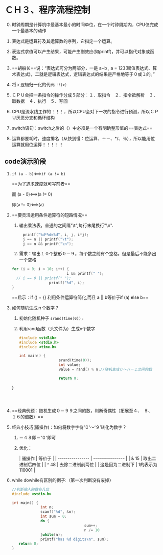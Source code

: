 # ＣＨ３、程序流程控制

0. 时钟周期是计算机中最基本最小的时间单位，在一个时钟周期内，CPU仅完成一个最基本的动作

1. 表达式是运算符及其运算数的序列，它指定一个运算。
2. 表达式求值可以产生结果，可能产生副效应(如printf)，并可以指代对象或函数。
3. ==胡船长==说：“表达式可分为两部分，一是 a+b , a = 123(赋值表达式、算术表达式)，二就是逻辑表达式，逻辑表达式的结果是严格地等于０或１的。”
4. 将ｘ逻辑归一化的代码  `!!(x)`
5. ＣＰＵ会把一条指令的操作分成５部分：１．取指令　２．指令欲解析　３．取数据　４．执行　５．写回
6. CPU是流水线工作的！！！，所以CPU会对下一次的指令进行预测，所以ＣＰＵ厌恶分支和循环结构

7. switch语句：switch之后的（）中必须是一个有明确整形值的==表达式==
8. 运算都要耗时，速度排名（从快到慢：位运算、＋－、*/、％），所以能用位运算就用位运算！！！！！

## code演示阶段

1. `if (a - b)`<==>`if (a != b)`          

   ==为了追求速度就可写前者==

   而 (a - 0)<==>(a != 0)   

   即(a != 0)<==>(a)

   

2. ==要灵活运用条件运算符的短路情况==

   1. 输出乘法表，普通的之间隔"\t",每行末尾换行"\n".

      ```c
      　printf("%d*%d=%d", i, j, i*j);
      　j == n || printf("\t");
      　j == n && printf("\n");
      ```

      

   2. 需求：输出１０个整形０－９，每个数之前有个空格，但是最后不能多出一个空格

   ```c
   for (i = 0; i < 10; i++) {
   							i && printf(" ");
     // i == 0 || printf(" ");
     				printf("%d", i);
   }
   ```

   

   ==启示：if () + {}    利用条件运算符简化,而且 a || b等价于if (a) else b==

3. 如何随机生成ｎ个数字？

   1. 初始化随机种子 `srand(time(0));`

   2. 利用rand函数（头文件为<stdlib>）生成n个数字

      ```c
      #include <stdlib>
      #include <stdio.h>
      #include <time.h>
      
      int main() {
      					srand(time(0));
      					int value;
      					value = rand() % n;//随机生成０～ｎ－１之间的数
      
      					return 0;
   }
      ```
      
      

4. ==经典例题：随机生成０－９９之间的数，判断奇偶性（拓展至４、　８、　１６的倍数）==

5. 经典小技巧(骚操作)：如何将数字字符‘０’～‘９’转化为数字？

   1. －４８即－‘０‘即可

   2. 优化：

      | 骚操作           | 等价于           |
   | ---------------- | ---------------- |
      | & 15             | 取出二进制后四位 |
      | ^  48            | 去除二进制前两位 |
      | 这是因为二进制下 | 1的表示为110001  |
      
      
      
      

6. while  dowhile有区别的例子:（第一次判断没有废掉）

   ```c
   //判断输入的数有几位
   #include <stdio.h>
   
   int main() {
   				int n;
   				scanf("%d", &n);
   				int sum = 0;
   				do {
   									sum++;
   									n /= 10
   				}while(n);
   				printf("has %d digits\n", sum);
      return 0;
   }
   ```

   